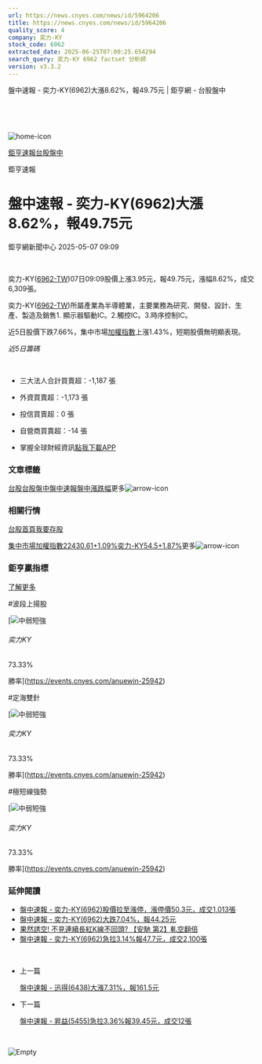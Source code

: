 ```yaml
---
url: https://news.cnyes.com/news/id/5964206
title: https://news.cnyes.com/news/id/5964206
quality_score: 4
company: 奕力-KY
stock_code: 6962
extracted_date: 2025-06-25T07:00:25.654294
search_query: 奕力-KY 6962 factset 分析師
version: v3.3.2
---
```


盤中速報 - 奕力-KY(6962)大漲8.62%，報49.75元 | 鉅亨網 - 台股盤中

‌

‌

![home-icon](/assets/icons/breadCrumb/symbol-icon-home.svg)

[鉅亨速報](/news/cat/anue_live)[台股盤中](/news/cat/tw_live)

鉅亨速報

# 盤中速報 - 奕力-KY(6962)大漲8.62%，報49.75元

鉅亨網新聞中心 2025-05-07 09:09

‌

奕力-KY([6962-TW](https://www.cnyes.com/twstock/6962))07日09:09股價上漲3.95元，報49.75元，漲幅8.62%，成交6,309張。

奕力-KY([6962-TW](https://www.cnyes.com/twstock/6962))所屬產業為半導體業，主要業務為研究、開發、設計、生產、製造及銷售1. 顯示器驅動IC。2.觸控IC。3.時序控制IC。

近5日股價下跌7.66%，集中市場[加權指數](https://invest.cnyes.com/index/TWS/TSE01)上漲1.43%，短期股價無明顯表現。

*近5日籌碼*

‌

* 三大法人合計買賣超：-1,187 張
* 外資買賣超：-1,173 張
* 投信買賣超：0 張
* 自營商買賣超：-14 張

* 掌握全球財經資訊[點我下載APP](http://www.cnyes.com/app/?utm_source=mweb&utm_medium=HamMenuBanner&utm_campaign=fixed&utm_content=entr)

### 文章標籤

[台股](https://news.cnyes.com/tag/台股 "台股")[台股盤中](https://news.cnyes.com/tag/台股盤中 "台股盤中")[盤中速報](https://news.cnyes.com/tag/盤中速報 "盤中速報")[盤中漲跌幅](https://news.cnyes.com/tag/盤中漲跌幅 "盤中漲跌幅")更多![arrow-icon](/assets/icons/arrows/arrow-down.svg)

### 相關行情

[台股首頁](https://www.cnyes.com/twstock)[我要存股](https://supr.link/8OHaU)

[集中市場加權指數22430.61+1.09%](https://invest.cnyes.com/index/TWS/TSE01)[奕力-KY54.5+1.87%](https://www.cnyes.com/twstock/6962)更多![arrow-icon](/assets/icons/arrows/arrow-down.svg)

### 鉅亨贏指標

[了解更多](https://events.cnyes.com/anuewin-25942)

#波段上揚股

[![中弱短強](/assets/icons/win-indicator/short-to-long.svg)

###### 奕力KY

73.33%

勝率](https://events.cnyes.com/anuewin-25942)

#定海雙針

[![中弱短強](/assets/icons/win-indicator/short-to-long.svg)

###### 奕力KY

73.33%

勝率](https://events.cnyes.com/anuewin-25942)

#極短線強勢

[![中弱短強](/assets/icons/win-indicator/short-to-long.svg)

###### 奕力KY

73.33%

勝率](https://events.cnyes.com/anuewin-25942)

### 延伸閱讀

* [盤中速報 - 奕力-KY(6962)股價拉至漲停，漲停價50.3元，成交1,013張](/news/id/5964129)
* [盤中速報 - 奕力-KY(6962)大跌7.04%，報44.25元](/news/id/5960348)
* [果然誘空! 不見連續長紅K線不回頭? 【安馳 第2】軋空翻倍](/news/id/5954771)
* [盤中速報 - 奕力-KY(6962)急拉3.14%報47.7元，成交2,100張](/news/id/5945834)

‌

* 上一篇

  [盤中速報 - 迅得(6438)大漲7.31%，報161.5元](/news/id/5964501)
* 下一篇

  [盤中速報 - 昇益(5455)急拉3.36%報39.45元，成交12張](/news/id/5962519)

‌

![Empty](/assets/icons/skeleton/empty-image.svg)

‌